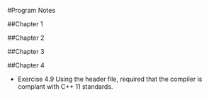 #Program Notes

##Chapter 1

##Chapter 2

##Chapter 3

##Chapter 4
- Exercise 4.9
  Using the <array> header file, required that the compiler is complant with C++ 11 standards.
